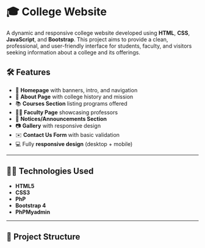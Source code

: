# 🎓 College Website

A dynamic and responsive college website developed using **HTML**, **CSS**, **JavaScript**, and **Bootstrap**. This project aims to provide a clean, professional, and user-friendly interface for students, faculty, and visitors seeking information about a college and its offerings.


## 🛠️ Features

- 📄 **Homepage** with banners, intro, and navigation
- 🏫 **About Page** with college history and mission
- 📚 **Courses Section** listing programs offered
- 👨‍🏫 **Faculty Page** showcasing professors
- 📢 **Notices/Announcements Section**
- 📷 **Gallery** with responsive design
- ✉️ **Contact Us Form** with basic validation
- 💻 Fully **responsive design** (desktop + mobile)

---

## 🧑‍💻 Technologies Used

- **HTML5**
- **CSS3**
- **PhP**
- **Bootstrap 4**
- **PhPMyadmin**

---

## 📁 Project Structure
